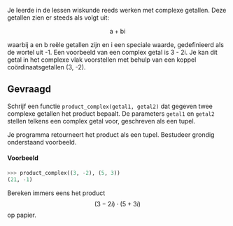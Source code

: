 Je leerde in de lessen wiskunde reeds werken met complexe getallen. Deze getallen zien er steeds als volgt uit:

$$
\mathsf{a+bi}
$$

waarbij a en b reële getallen zijn en i een speciale waarde, gedefinieerd als de wortel uit -1. Een voorbeeld van een complex getal is 3 - 2i. Je kan dit getal in het complexe vlak voorstellen met behulp van een koppel coördinaatsgetallen (3, -2).

## Gevraagd
Schrijf een functie `product_complex(getal1, getal2)` dat gegeven twee complexe getallen het product bepaalt. De parameters `getal1` en `getal2` stellen telkens een complex getal voor, geschreven als een tupel.

Je programma retourneert het product als een tupel. Bestudeer grondig onderstaand voorbeeld. 

#### Voorbeeld

```python
>>> product_complex((3, -2), (5, 3))
(21, -1)
```

Bereken immers eens het product $$(3 - 2i) \cdot (5 + 3i)$$ op papier.
